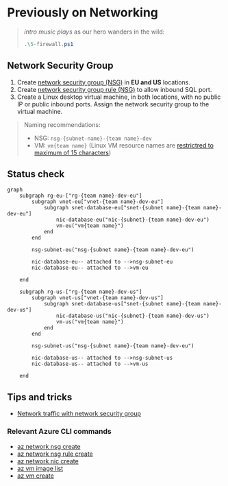 # Previously on Networking

> *intro music plays* as our hero wanders in the wild:
>
> ```ps1
> .\5-firewall.ps1
> ```

## Network Security Group

1. Create [network security group (NSG)](https://learn.microsoft.com/azure/virtual-network/network-security-groups-overview) in **EU and US** locations.
2. Create [network security group rule (NSG)](https://learn.microsoft.com/azure/virtual-network/network-security-groups-overview#security-rules) to allow inbound SQL port.
3. Create a Linux desktop virtual machine, in both locations, with no public IP or public inbound ports. Assign the network security group to the virtual machine.

> Naming recommendations:
>
> * NSG: `nsg-{subnet-name}-{team name}-dev`
> * VM: `vm{team name}` (Linux VM resource names are [restrictred to maximum of 15 characters](https://learn.microsoft.com/azure/azure-resource-manager/management/resource-name-rules#microsoftcompute))

## Status check

```mermaid
graph
    subgraph rg-eu-["rg-{team name}-dev-eu"]
        subgraph vnet-eu["vnet-{team name}-dev-eu"]
            subgraph snet-database-eu["snet-{subnet name}-{team name}-dev-eu"]
                nic-database-eu("nic-{subnet}-{team name}-dev-eu")
                vm-eu("vm{team name}")
            end
        end

        nsg-subnet-eu("nsg-{subnet name}-{team name}-dev-eu")
        
        nic-database-eu-- attached to -->nsg-subnet-eu
        nic-database-eu-- attached to -->vm-eu

    end

    subgraph rg-us-["rg-{team name}-dev-us"]
        subgraph vnet-us["vnet-{team name}-dev-us"]
            subgraph snet-database-us["snet-{subnet name}-{team name}-dev-us"]
                nic-database-us("nic-{subnet}-{team name}-dev-us")
                vm-us("vm{team name}")
            end
        end

        nsg-subnet-us("nsg-{subnet name}-{team name}-dev-eu")
        
        nic-database-us-- attached to -->nsg-subnet-us
        nic-database-us-- attached to -->vm-us

    end

```

## Tips and tricks

* [Network traffic with network security group](https://learn.microsoft.com/en-gb/azure/virtual-network/tutorial-filter-network-traffic)

### Relevant Azure CLI commands

* [az network nsg create](https://learn.microsoft.com/cli/azure/network/nsg?view=azure-cli-latest#az-network-nsg-create())
* [az network nsg rule create](https://learn.microsoft.com/cli/azure/network/nsg/rule?view=azure-cli-latest#az-network-nsg-rule-create())
* [az network nic create](https://learn.microsoft.com/cli/azure/network/nic?view=azure-cli-latest#az-network-nic-create())
* [az vm image list](https://learn.microsoft.com/cli/azure/vm/image?view=azure-cli-latest#az-vm-image-list())
* [az vm create](https://learn.microsoft.com/cli/azure/vm?view=azure-cli-latest#az-vm-create())
